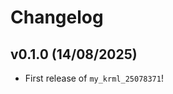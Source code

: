 # Changelog

<!--next-version-placeholder-->

## v0.1.0 (14/08/2025)

- First release of `my_krml_25078371`!
